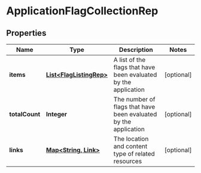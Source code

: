 

# ApplicationFlagCollectionRep


## Properties

| Name | Type | Description | Notes |
|------------ | ------------- | ------------- | -------------|
|**items** | [**List&lt;FlagListingRep&gt;**](FlagListingRep.md) | A list of the flags that have been evaluated by the application |  [optional] |
|**totalCount** | **Integer** | The number of flags that have been evaluated by the application |  [optional] |
|**links** | [**Map&lt;String, Link&gt;**](Link.md) | The location and content type of related resources |  [optional] |




